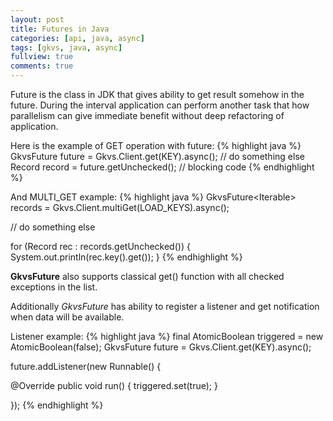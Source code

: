 ```yaml
---
layout: post
title: Futures in Java
categories: [api, java, async]
tags: [gkvs, java, async]
fullview: true
comments: true
---
```


Future is the class in JDK that gives ability to get result somehow in the future. 
During the interval application can perform another task that how parallelism can give immediate benefit without deep refactoring of application.

Here is the example of GET operation with future:
{% highlight java %}
GkvsFuture<Record> future = Gkvs.Client.get(KEY).async();
// do something else
Record record = future.getUnchecked(); // blocking code 
{% endhighlight %}

And MULTI_GET example:
{% highlight java %}
GkvsFuture<Iterable<Record>> records = Gkvs.Client.multiGet(LOAD_KEYS).async();

// do something else

for (Record rec : records.getUnchecked()) {
  System.out.println(rec.key().get());
}
{% endhighlight %}

**GkvsFuture** also supports classical get() function with all checked exceptions in the list.

Additionally *GkvsFuture* has ability to register a listener and get notification when data will be available.

Listener example:
{% highlight java %}
final AtomicBoolean triggered = new AtomicBoolean(false);
GkvsFuture<Record> future = Gkvs.Client.get(KEY).async();

future.addListener(new Runnable() {

  @Override
  public void run() {
    triggered.set(true);
  }
			
});
{% endhighlight %}
